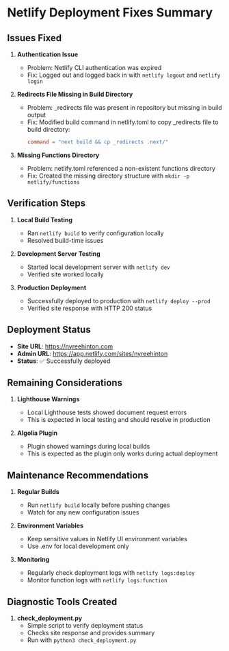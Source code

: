 # Netlify Deployment Fixes Summary

## Issues Fixed

1. **Authentication Issue**

   - Problem: Netlify CLI authentication was expired
   - Fix: Logged out and logged back in with `netlify logout` and `netlify login`

2. **Redirects File Missing in Build Directory**

   - Problem: \_redirects file was present in repository but missing in build output
   - Fix: Modified build command in netlify.toml to copy \_redirects file to build directory:
     ```toml
     command = "next build && cp _redirects .next/"
     ```

3. **Missing Functions Directory**
   - Problem: netlify.toml referenced a non-existent functions directory
   - Fix: Created the missing directory structure with `mkdir -p netlify/functions`

## Verification Steps

1. **Local Build Testing**

   - Ran `netlify build` to verify configuration locally
   - Resolved build-time issues

2. **Development Server Testing**

   - Started local development server with `netlify dev`
   - Verified site worked locally

3. **Production Deployment**
   - Successfully deployed to production with `netlify deploy --prod`
   - Verified site response with HTTP 200 status

## Deployment Status

- **Site URL**: https://nyreehinton.com
- **Admin URL**: https://app.netlify.com/sites/nyreehinton
- **Status**: ✅ Successfully deployed

## Remaining Considerations

1. **Lighthouse Warnings**

   - Local Lighthouse tests showed document request errors
   - This is expected in local testing and should resolve in production

2. **Algolia Plugin**
   - Plugin showed warnings during local builds
   - This is expected as the plugin only works during actual deployment

## Maintenance Recommendations

1. **Regular Builds**

   - Run `netlify build` locally before pushing changes
   - Watch for any new configuration issues

2. **Environment Variables**

   - Keep sensitive values in Netlify UI environment variables
   - Use .env for local development only

3. **Monitoring**
   - Regularly check deployment logs with `netlify logs:deploy`
   - Monitor function logs with `netlify logs:function`

## Diagnostic Tools Created

1. **check_deployment.py**
   - Simple script to verify deployment status
   - Checks site response and provides summary
   - Run with `python3 check_deployment.py`
